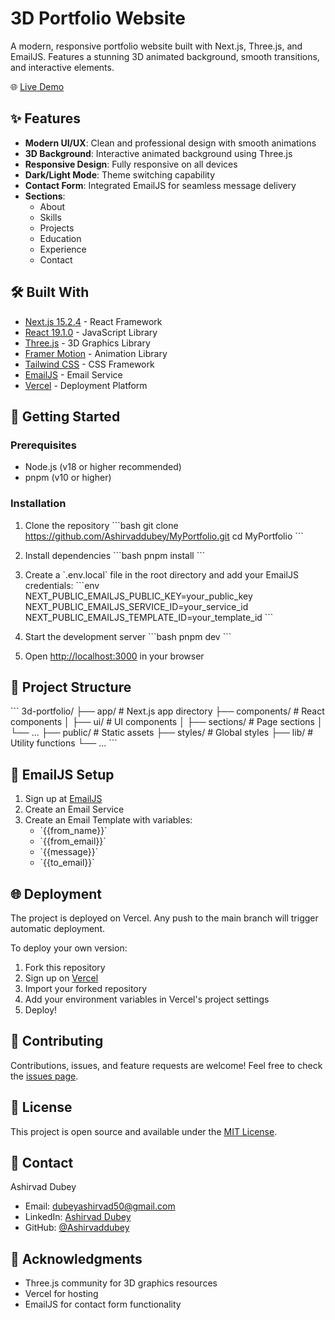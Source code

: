 # 3D Portfolio Website

A modern, responsive portfolio website built with Next.js, Three.js, and EmailJS. Features a stunning 3D animated background, smooth transitions, and interactive elements.

🌐 [Live Demo](https://3d-portfolio-36jazdeh6-ashirvaddubeys-projects.vercel.app)

## ✨ Features

- **Modern UI/UX**: Clean and professional design with smooth animations
- **3D Background**: Interactive animated background using Three.js
- **Responsive Design**: Fully responsive on all devices
- **Dark/Light Mode**: Theme switching capability
- **Contact Form**: Integrated EmailJS for seamless message delivery
- **Sections**:
  - About
  - Skills
  - Projects
  - Education
  - Experience
  - Contact

## 🛠️ Built With

- [Next.js 15.2.4](https://nextjs.org/) - React Framework
- [React 19.1.0](https://reactjs.org/) - JavaScript Library
- [Three.js](https://threejs.org/) - 3D Graphics Library
- [Framer Motion](https://www.framer.com/motion/) - Animation Library
- [Tailwind CSS](https://tailwindcss.com/) - CSS Framework
- [EmailJS](https://www.emailjs.com/) - Email Service
- [Vercel](https://vercel.com/) - Deployment Platform

## 🚀 Getting Started

### Prerequisites

- Node.js (v18 or higher recommended)
- pnpm (v10 or higher)

### Installation

1. Clone the repository
\`\`\`bash
git clone https://github.com/Ashirvaddubey/MyPortfolio.git
cd MyPortfolio
\`\`\`

2. Install dependencies
\`\`\`bash
pnpm install
\`\`\`

3. Create a \`.env.local\` file in the root directory and add your EmailJS credentials:
\`\`\`env
NEXT_PUBLIC_EMAILJS_PUBLIC_KEY=your_public_key
NEXT_PUBLIC_EMAILJS_SERVICE_ID=your_service_id
NEXT_PUBLIC_EMAILJS_TEMPLATE_ID=your_template_id
\`\`\`

4. Start the development server
\`\`\`bash
pnpm dev
\`\`\`

5. Open [http://localhost:3000](http://localhost:3000) in your browser

## 📁 Project Structure

\`\`\`
3d-portfolio/
├── app/                  # Next.js app directory
├── components/          # React components
│   ├── ui/             # UI components
│   ├── sections/       # Page sections
│   └── ...
├── public/             # Static assets
├── styles/            # Global styles
├── lib/               # Utility functions
└── ...
\`\`\`

## 📧 EmailJS Setup

1. Sign up at [EmailJS](https://www.emailjs.com/)
2. Create an Email Service
3. Create an Email Template with variables:
   - \`{{from_name}}\`
   - \`{{from_email}}\`
   - \`{{message}}\`
   - \`{{to_email}}\`

## 🌐 Deployment

The project is deployed on Vercel. Any push to the main branch will trigger automatic deployment.

To deploy your own version:

1. Fork this repository
2. Sign up on [Vercel](https://vercel.com)
3. Import your forked repository
4. Add your environment variables in Vercel's project settings
5. Deploy!

## 🤝 Contributing

Contributions, issues, and feature requests are welcome! Feel free to check the [issues page](https://github.com/Ashirvaddubey/MyPortfolio/issues).

## 📝 License

This project is open source and available under the [MIT License](LICENSE).

## 👤 Contact

Ashirvad Dubey
- Email: dubeyashirvad50@gmail.com
- LinkedIn: [Ashirvad Dubey](https://linkedin.com/in/ashirvad-dubey-a43bb7253/)
- GitHub: [@Ashirvaddubey](https://github.com/Ashirvaddubey)

## 🙏 Acknowledgments

- Three.js community for 3D graphics resources
- Vercel for hosting
- EmailJS for contact form functionality 